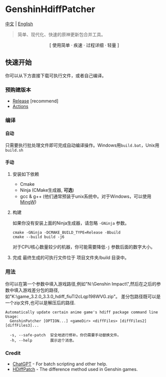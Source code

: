 # GenshinHdiffPatcher

[中文](README_zh.md) | [English](README.md)

> 简单、现代化、快速的原神更新包合并工具。

<div style="text-align: center">[ 使用简单 · 疾速 · 过程详细 · 轻量 ]</div>

## 快速开始

你可以从下方直接下载可执行文件，或者自己编译。

### 预购建版本

- [Release](/releases) \[recommend\]
- [Actions](/actions)

### 编译

#### 自动

只需要执行批处理文件即可完成自动编译操作。Windows用`build.bat`，Unix用`build.sh`

#### 手动

1. 安装如下依赖

    - Cmake
    - Ninja (CMake生成器, **可选**)
    - gcc & g++ (他们通常预装于unix系统中。对于Windows，可以使用 [MingW](https://www.mingw-w64.org/))

2. 构建

   如果你没有安装上面的Ninja生成器，请忽略 `-GNinja` 参数。

    ```shell
    cmake -GNinja -DCMAKE_BUILD_TYPE=Release -Bbuild
    cmake --build build -j6
    ```

   对于CPU核心数量较少的机器，你可能需要降低`-j` 参数后面的数字大小。

3. 完成
   最终生成的可执行文件位于 项目文件夹/build 目录中。


### 用法

你可以在第一个参数中填入游戏路径,例如"N:\\Genshin Impact\\",然后在之后的参数中填入游戏差分包的路径,如"K:\\game_3.2.0_3.3.0_hdiff_fiuTl2cLqp198WVG.zip"。 差分包路径既可以是一个zip文件,也可以是解压后的路径.

```
Automatically update certain anime game's hdiff package command line
Usage:
  GenshinPatcher [OPTION...] <gameDir> <diffFiles> [diffFiles2] [diffFiles3]...

  -s, --safe-patch  安全地进行修补。你仍需要手动替换文件。
  -h, --help        展示这个消息。
```

### Credit

- [ChatGPT](https://chat.openai.com) - For batch scripting and other help.
- [HDiffPatch](https://github.com/sisong/HDiffPatch) - The difference method used in Genshin games.





